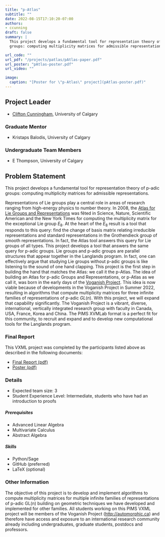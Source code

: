 ```yaml
---
title: "p-Atlas"
subtitle: ""
date: 2022-08-15T17:10:20-07:00
authors:
- ccunning
draft: false
summary: |
  This project develops a fundamental tool for representation theory of p-adic
  groups: computing multiplicity matrices for admissible representations.

url_code: ""
url_pdf: "/projects/patlas/pAtlas-paper.pdf"
url_poster: "pAtlas-poster.pdf"
url_video: ""

image:
  caption: "[Poster for \"p-Atlas\" project](pAtlas-poster.pdf)"
---
```


## Project Leader
  * [Clifton Cunningham](/authors/ccunning/), University of Calgary

### Graduate Mentor
  * Kristaps Balodis, University of Calgary

### Undergraduate Team Members
  * E Thompson, University of Calgary

## Problem Statement

This project develops a fundamental tool for representation theory of p-adic
groups: computing multiplicity matrices for admissible representations.

Representations of Lie groups play a central role in areas of research ranging
from high-energy physics to number theory. In 2008, the [Atlas for Lie Groups and
Representations](http://atlas.math.umd.edu/) was fêted in Science, Nature,
Scientific American and the New York Times for computing the multiplicity matrix
for the exceptional Lie group $E_8$. At the heart of the $E_8$ result is a tool that
responds to this query: find the change of basis matrix relating irreducible
representations and standard representations in the Grothendieck group of
smooth representations. In fact, the Atlas tool answers this query for Lie
groups of all types. This project develops a tool that answers the same
query for p-adic groups. Lie groups and p-adic groups are parallel
structures that appear together in the Langlands program. In fact, one can
effectively argue that studying Lie groups without p-adic groups is like
listening to the sound of one hand clapping. This project is the first step
in building the hand that matches the Atlas: we call it the p-Atlas. The
idea of building an Atlas for p-adic Groups and Representations, or p-Atlas
as we call it, was born in the early days of the [Voganish
Project](http://automorphic.ca/). This idea is now viable because of
developments in the Voganish Project in Summer 2022, resulting in algorithms
that compute multiplicity matrices for three infinite families of
representations of p-adic $GL(n)$. With this project, we will expand that
capability significantly. The Voganish Project is a vibrant, diverse,
international, vertically integrated research group with faculty in Canada, USA,
France, Korea and China. The PIMS XVMLab format is a perfect fit for this
community, to recruit and expand and to develop new computational tools for the
Langlands program.

### Final Report

This VXML project was completed by the participants listed above as described in the following documents:

  * [Final Report (pdf)](./pAtlas-paper.pdf)
  * [Poster (pdf)](pAtlas-poster.pdf)

### Details
  * Expected team size: 3
  * Student Experience Level: Intermediate, students who have had an
    introduction to proofs
##### Prerequisites
  * Advanced Linear Algebra
  * Multivariate Calculus
  * Abstract Algebra
##### Skills
  * Python/Sage
  * GitHub (preferred)
  * LaTeX (optional)


### Other Information
The objective of this project is to develop and implement algorithms to compute
multiplicity matrices for multiple infinite families of representations of
p-adic GL(n) building on geometric techniques we have developed and implemented
for other families. All students working on this PIMS VXML project will be
members of the Voganish Project (http://automorphic.ca) and therefore have
access and exposure to an international research community already including
undergraduates, graduate students, postdocs and professors.

